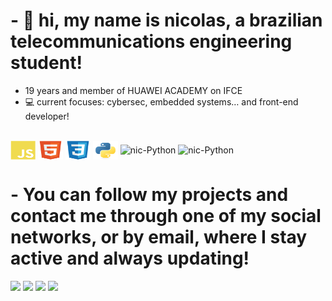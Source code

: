 # - 📡 hi, my name is nicolas, a  brazilian telecommunications engineering student!
  - 19 years and member of HUAWEI ACADEMY on IFCE 
  - 💻 current focuses: cybersec, embedded systems… and front-end developer!

    
  <div style="display: inline_block"><br>
  <img align="center" alt="nic-Js" height="30" width="40" src="https://raw.githubusercontent.com/devicons/devicon/master/icons/javascript/javascript-plain.svg">
  <img align="center" alt="nic-HTML" height="30" width="40" src="https://raw.githubusercontent.com/devicons/devicon/master/icons/html5/html5-original.svg">
  <img align="center" alt="nic-CSS" height="30" width="40" src="https://raw.githubusercontent.com/devicons/devicon/master/icons/css3/css3-original.svg">
  <img align="center" alt="nic-Python" height="30" width="40" src="https://raw.githubusercontent.com/devicons/devicon/master/icons/python/python-original.svg">
  <img align="center" alt="nic-Python" height="30" width="40" src="https://cdn.jsdelivr.net/gh/devicons/devicon@latest/icons/raspberrypi/raspberrypi-original.svg">
  <img align="center" alt="nic-Python" height="30" width="40" src="https://cdn.jsdelivr.net/gh/devicons/devicon@latest/icons/c/c-original.svg">

    
# - You can follow my projects and contact me through one of my social networks, or by email, where I stay active and always updating!


  <a href="https://instagram.com/nickiymm" target="_blank"><img src="https://img.shields.io/badge/-Instagram-%23E4405F?style=for-the-badge&logo=instagram&logoColor=white" target="_blank"></a>
 <a href="817905853465362453" target="_blank"><img src="https://img.shields.io/badge/Discord-7289DA?style=for-the-badge&logo=discord&logoColor=white" target="_blank"></a> 
  <a href = "nickisoarez@icloud.com"><img src="https://img.shields.io/badge/-Gmail-%23333?style=for-the-badge&logo=gmail&logoColor=white" target="_blank"></a>
 	 <a href ="https://x.com/hideoncodes?s=21"><img src="https://img.shields.io/badge/Twitter-1DA1F2?style=for-the-badge&logo=twitter&logoColor=white" target="_blank"></a>
   
</div>
